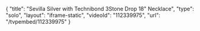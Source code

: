 {
    "title": "Sevilla Silver with Technibond 3Stone Drop 18\" Necklace",
    "type": "solo",
    "layout": "iframe-static",
    "videoId": "112339975",
    "url": "\/tvpembed\/112339975"
}